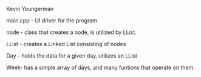 Kevin Youngerman 

main.cpp - UI driver for the program

node - class that creates a node, is utilized by LList.

LList -  creates a Linked List consisting of nodes

Day - holds the data for a given day, utilizes an LList

Week- has a simple array of days, and many funtions that operate on them. 
